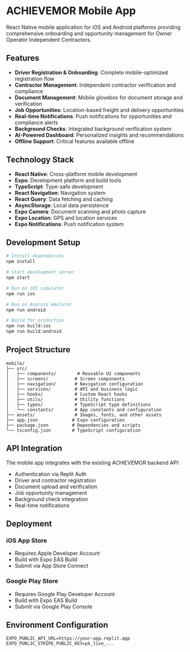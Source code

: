 # ACHIEVEMOR Mobile App

React Native mobile application for iOS and Android platforms providing comprehensive onboarding and opportunity management for Owner Operator Independent Contractors.

## Features

- **Driver Registration & Onboarding**: Complete mobile-optimized registration flow
- **Contractor Management**: Independent contractor verification and compliance
- **Document Management**: Mobile glovebox for document storage and verification
- **Job Opportunities**: Location-based freight and delivery opportunities
- **Real-time Notifications**: Push notifications for opportunities and compliance alerts
- **Background Checks**: Integrated background verification system
- **AI-Powered Dashboard**: Personalized insights and recommendations
- **Offline Support**: Critical features available offline

## Technology Stack

- **React Native**: Cross-platform mobile development
- **Expo**: Development platform and build tools
- **TypeScript**: Type-safe development
- **React Navigation**: Navigation system
- **React Query**: Data fetching and caching
- **AsyncStorage**: Local data persistence
- **Expo Camera**: Document scanning and photo capture
- **Expo Location**: GPS and location services
- **Expo Notifications**: Push notification system

## Development Setup

```bash
# Install dependencies
npm install

# Start development server
npm start

# Run on iOS simulator
npm run ios

# Run on Android emulator
npm run android

# Build for production
npm run build:ios
npm run build:android
```

## Project Structure

```
mobile/
├── src/
│   ├── components/        # Reusable UI components
│   ├── screens/          # Screen components
│   ├── navigation/       # Navigation configuration
│   ├── services/         # API and business logic
│   ├── hooks/            # Custom React hooks
│   ├── utils/            # Utility functions
│   ├── types/            # TypeScript type definitions
│   └── constants/        # App constants and configuration
├── assets/               # Images, fonts, and other assets
├── app.json             # Expo configuration
├── package.json         # Dependencies and scripts
└── tsconfig.json        # TypeScript configuration
```

## API Integration

The mobile app integrates with the existing ACHIEVEMOR backend API:
- Authentication via Replit Auth
- Driver and contractor registration
- Document upload and verification
- Job opportunity management
- Background check integration
- Real-time notifications

## Deployment

### iOS App Store
- Requires Apple Developer Account
- Build with Expo EAS Build
- Submit via App Store Connect

### Google Play Store
- Requires Google Play Developer Account
- Build with Expo EAS Build
- Submit via Google Play Console

## Environment Configuration

```
EXPO_PUBLIC_API_URL=https://your-app.replit.app
EXPO_PUBLIC_STRIPE_PUBLIC_KEY=pk_live_...
```